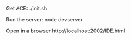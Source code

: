 Get ACE:
./init.sh

Run the server:
node devserver

Open in a browser
http://localhost:2002/IDE.html
